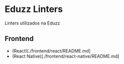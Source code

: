 # Eduzz Linters

Linters utilizados na Eduzz

## Frontend

* (React)[./frontend/react/README.md]
* (React Native)[./frontend/react-native/README.md]